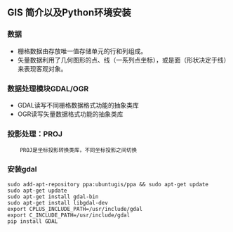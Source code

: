 ## GIS 简介以及Python环境安装

### 数据

- 栅格数据由存放唯一值存储单元的行和列组成。
- 矢量数据利用了几何图形的点、线（一系列点坐标），或是面（形状决定于线）来表现客观对象。

### 数据处理模块GDAL/OGR

- GDAL读写不同栅格数据格式功能的抽象类库
- OGR读写矢量数据格式功能的抽象类库

### 投影处理：PROJ
```text
    PROJ是坐标投影转换类库，不同坐标投影之间切换
```

### 安装gdal
```shell
sudo add-apt-repository ppa:ubuntugis/ppa && sudo apt-get update
sudo apt-get update
sudo apt-get install gdal-bin
sudo apt-get install libgdal-dev
export CPLUS_INCLUDE_PATH=/usr/include/gdal
export C_INCLUDE_PATH=/usr/include/gdal
pip install GDAL
```